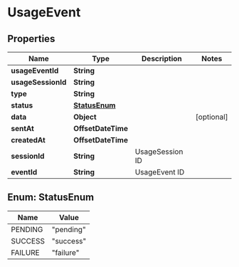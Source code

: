 

# UsageEvent


## Properties

| Name | Type | Description | Notes |
|------------ | ------------- | ------------- | -------------|
|**usageEventId** | **String** |  |  |
|**usageSessionId** | **String** |  |  |
|**type** | **String** |  |  |
|**status** | [**StatusEnum**](#StatusEnum) |  |  |
|**data** | **Object** |  |  [optional] |
|**sentAt** | **OffsetDateTime** |  |  |
|**createdAt** | **OffsetDateTime** |  |  |
|**sessionId** | **String** | UsageSession ID |  |
|**eventId** | **String** | UsageEvent ID |  |



## Enum: StatusEnum

| Name | Value |
|---- | -----|
| PENDING | &quot;pending&quot; |
| SUCCESS | &quot;success&quot; |
| FAILURE | &quot;failure&quot; |



